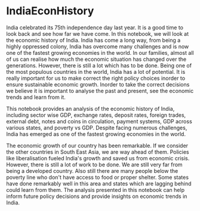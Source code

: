 # IndiaEconHistory

India celebrated its 75th independence day last year. It is a good time to look back and see how far we have come. In this notebook, we will look at the economic history of India. India has come a long way, from being a highly oppressed colony, India has overcome many challenges and is now one of the fastest growing economies in the world. In our families, almost all of us can realise how much the economic situation has changed over the generations. However, there is still a lot which has to be done. Being one of the most populous countries in the world, India has a lot of potential. It is really important for us to make correct the right policy choices inorder to ensure sustainable economic growth. Inorder to take the correct decisions we believe it is important to analyse the past and present, see the economic trends and learn from it.


This notebook provides an analysis of the economic history of India, including sector wise GDP, exchange rates, deposit rates, foreign trades, external debt, notes and coins in circulation, payment systems, GDP across various states, and poverty vs GDP. Despite facing numerous challenges, India has emerged as one of the fastest growing economies in the world.


The economic growth of our country has been remarkable. If we consider the other countries in South East Asia, we are way ahead of them. Policies like liberalisation fueled India's growth and saved us from economic crisis. However, there is still a lot of work to be done. We are still very far from being a developed country. Also still there are many people below the poverty line who don't have access to food or proper shelter. Some states have done remarkably well in this area and states which are lagging behind could learn from them. The analysis presented in this notebook can help inform future policy decisions and provide insights on economic trends in India.